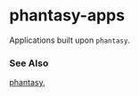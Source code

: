 # phantasy-apps

Applications built upon ``phantasy``.

### See Also
[phantasy](https://stash.frib.msu.edu/scm/phyapp/phantasy.git),
